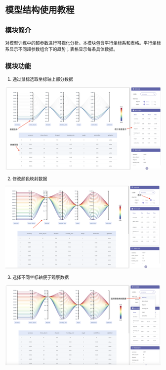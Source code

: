 # 模型结构使用教程
## 模块简介
对模型训练中的超参数进行可视化分析。本模块包含平行坐标系和表格。平行坐标系显示不同超参数组合下的趋势；表格显示每条具体数据。

## 模块功能

1. 通过鼠标选取坐标轴上部分数据

![func1.1](./images/hyperparm/pic1.png)

2. 修改颜色映射数据

![func1.1](./images/hyperparm/pic2.png)

3. 选择不同坐标轴便于观察数据

![func1.1](./images/hyperparm/pic3.png)